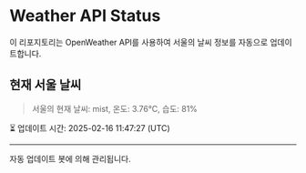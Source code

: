 
# Weather API Status

이 리포지토리는 OpenWeather API를 사용하여 서울의 날씨 정보를 자동으로 업데이트합니다.

## 현재 서울 날씨
> 서울의 현재 날씨: mist, 온도: 3.76°C, 습도: 81%

⏳ 업데이트 시간: 2025-02-16 11:47:27 (UTC)

---
자동 업데이트 봇에 의해 관리됩니다.
